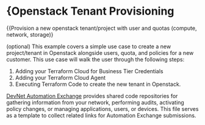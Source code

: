 {Openstack Tenant Provisioning
=====================================
{{Provision a new openstack tenant/project with user and quotas (compute, network, storage)}

(optional) This example covers a simple use case to create a new project/tenant in Openstack alongside users, quota, and policies for a new customer. This use case will walk the user through the following steps:

1.  Adding your Terraform Cloud for Business Tier Credentials
2.  Adding your Terraform Cloud Agent
3.  Executing Terraform Code to create the new tenant in Openstack. 

[DevNet Automation Exchange](https://developer.cisco.com/network-automation/) provides shared code repositories for gathering information from your network, performing audits, activating policy changes, or managing applications, users, or devices. This file serves as a template to collect related links for Automation Exchange submissions.

